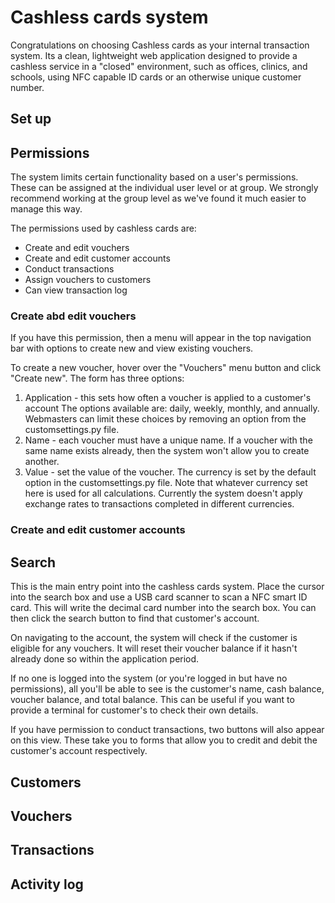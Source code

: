 # Cashless cards system

Congratulations on choosing Cashless cards as your internal transaction  
system. Its a clean, lightweight web application designed to provide a 
cashless service in a "closed" environment, such as offices, clinics, and 
schools, using NFC capable ID cards or an otherwise unique customer number. 

## Set up



## Permissions

The system limits certain functionality based on a user's permissions. These 
can be assigned at the individual user level or at group. We strongly 
recommend working at the group level as we've found it much easier to manage 
this way. 

The permissions used by cashless cards are: 
- Create and edit vouchers
- Create and edit customer accounts
- Conduct transactions
- Assign vouchers to customers
- Can view transaction log

### Create abd edit vouchers

If you have this permission, then a menu will appear in the top navigation bar 
with options to create new and view existing vouchers. 

To create a new voucher, hover over the "Vouchers" menu button and click "Create 
new". The form has three options: 
1. Application - this sets how often a voucher is applied to a customer's account 
    The options available are: daily, weekly, monthly, and annually. Webmasters 
    can limit these choices by removing an option from the customsettings.py file. 
2. Name - each voucher must have a unique name. If a voucher with the same name 
    exists already, then the system won't allow you to create another. 
3. Value - set the value of the voucher. The currency is set by the default option 
    in the customsettings.py file. Note that whatever currency set here is used for 
    all calculations. Currently the system doesn't apply exchange rates to 
    transactions completed in different currencies. 

### Create and edit customer accounts 



## Search

This is the main entry point into the cashless cards system. Place the cursor 
into the search box and use a USB card scanner to scan a NFC smart ID card. 
This will write the decimal card number into the search box. You can then 
click the search button to find that customer's account. 

On navigating to the account, the system will check if the customer is 
eligible for any vouchers. It will reset their voucher balance if it hasn't 
already done so within the application period. 

If no one is logged into the system (or you're logged in but have no 
permissions), all you'll be able to see is the customer's name, cash balance, 
voucher balance, and total balance. This can be useful if you want to provide 
a terminal for customer's to check their own details. 

If you have permission to conduct transactions, two buttons will also appear 
on this view. These take you to forms that allow you to credit and debit the 
customer's account respectively. 


## Customers



## Vouchers



## Transactions



## Activity log

